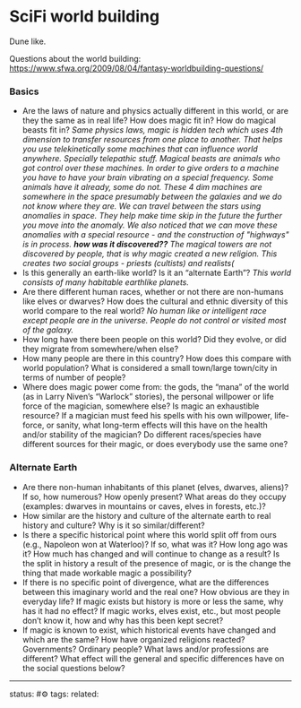 # SciFi world building


Dune like.

Questions about the world building:
https://www.sfwa.org/2009/08/04/fantasy-worldbuilding-questions/

### Basics
-   Are the laws of nature and physics actually different in this world, or are they the same as in real life? How does magic fit in? How do magical beasts fit in?
*Same physics laws, magic is hidden tech which uses 4th dimension to transfer resources from one place to another. That helps you use telekinetically some machines that can influence world anywhere. Specially telepathic stuff. Magical beasts are animals who got control over these machines. In order to give orders to a machine you have to have your brain vibrating on a special frequency. Some animals have it already, some do not. These 4 dim machines are somewhere in the space presumably between the galaxies and we do not know where they are. We can travel between the stars using anomalies in space. They help make time skip in the future the further you move into the anomaly. We also noticed that we can move these anomalies with a special resource - and the construction of "highways" is in process.
**how was it discovered??** The magical towers are not discovered by people, that is why magic created a new religion. This creates two social groups - priests (cultists) and realists(*
-   Is this generally an earth-like world? Is it an “alternate Earth”?
*This world consists of many habitable earthlike planets.*
-   Are there different human races, whether or not there are non-humans like elves or dwarves? How does the cultural and ethnic diversity of this world compare to the real world?
*No human like or intelligent race except people are in the universe. People do not control or visited most of the galaxy.*
-   How long have there been people on this world? Did they evolve, or did they migrate from somewhere/when else?
-   How many people are there in this country? How does this compare with world population? What is considered a small town/large town/city in terms of number of people?
-   Where does magic power come from: the gods, the “mana” of the world (as in Larry Niven’s “Warlock” stories), the personal willpower or life force of the magician, somewhere else? Is magic an exhaustible resource? If a magician must feed his spells with his own willpower, life-force, or sanity, what long-term effects will this have on the health and/or stability of the magician? Do different races/species have different sources for their magic, or does everybody use the same one?

### Alternate Earth 
-   Are there non-human inhabitants of this planet (elves, dwarves, aliens)? If so, how numerous? How openly present? What areas do they occupy (examples: dwarves in mountains or caves, elves in forests, etc.)?
-   How similar are the history and culture of the alternate earth to real history and culture? Why is it so similar/different?
-   Is there a specific historical point where this world split off from ours (e.g., Napoleon won at Waterloo)? If so, what was it? How long ago was it? How much has changed and will continue to change as a result? Is the split in history a result of the presence of magic, or is the change the thing that made workable magic a possibility?
-   If there is no specific point of divergence, what are the differences between this imaginary world and the real one? How obvious are they in everyday life? If magic exists but history is more or less the same, why has it had no effect? If magic works, elves exist, etc., but most people don’t know it, how and why has this been kept secret?
-   If magic is known to exist, which historical events have changed and which are the same? How have organized religions reacted? Governments? Ordinary people? What laws and/or professions are different? What effect will the general and specific differences have on the social questions below?
---
status: #⚙️ 
tags:
related: 

